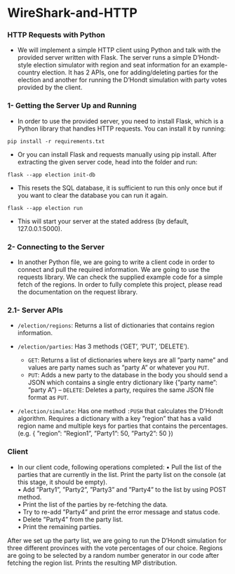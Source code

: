 # WireShark-and-HTTP

###  HTTP Requests with Python

* We will implement a simple HTTP client using Python and
talk with the provided server written with Flask. The server runs a simple D’Hondt-style
election simulator with region and seat information for an example-country election. It has
2 APIs, one for adding/deleting parties for the election and another for running the D’Hondt
simulation with party votes provided by the client.

### 1- Getting the Server Up and Running

* In order to use the provided server, you need to install Flask, which is a Python library that
handles HTTP requests. You can install it by running:

```pip install -r requirements.txt```

* Or you can install Flask and requests manually using pip install.
After extracting the given server code, head into the folder and run:

```flask --app election init-db```

* This resets the SQL database, it is sufficient to run this only once but if you want to
clear the database you can run it again.

```flask --app election run```

* This will start your server at the stated address (by default, 127.0.0.1:5000).

### 2- Connecting to the Server

* In another Python file, we are going to write a client code in order to connect and pull the
required information. We are going to use the requests library. We can check the supplied
example code for a simple fetch of the regions. In order to fully complete this project,
please read the documentation on the request library.

### 2.1- Server APIs

* ```/election/regions```: Returns a list of dictionaries that contains region information.
* ```/election/parties```: Has 3 methods (’GET’, ’PUT’, ’DELETE’).

  - ```GET```: Returns a list of dictionaries where keys are all ”party name” and values
are party names such as ”party A” or whatever you ```PUT```.
  - ```PUT```: Adds a new party to the database in the body you should send a JSON
which contains a single entry dictionary like {”party name”: ”party A”}
  – ```DELETE```: Deletes a party, requires the same JSON file format as ```PUT```.

* ```/election/simulate```: Has one method ```:PUSH``` that calculates the D’Hondt algorithm.
Requires a dictionary with a key ”region” that has a valid region name and multiple
keys for parties that contains the percentages. (e.g. { ”region”: ”Region1”, ”Party1”:
50, ”Party2”: 50 })

### Client

* In our client code, following operations completed:
  • Pull the list of the parties that are currently in the list. Print the party list on the
  console (at this stage, it should be empty).  
  • Add ”Party1”, ”Party2”, ”Party3” and ”Party4” to the list by using POST method.  
  • Print the list of the parties by re-fetching the data.  
  • Try to re-add ”Party4” and print the error message and status code.  
  • Delete ”Party4” from the party list.  
  • Print the remaining parties.
  
After we set up the party list, we are going to run the D’Hondt simulation for three
different provinces with the vote percentages of our choice. Regions are going to be selected
by a random number generator in our code after fetching the region list. Prints the resulting
MP distribution.












